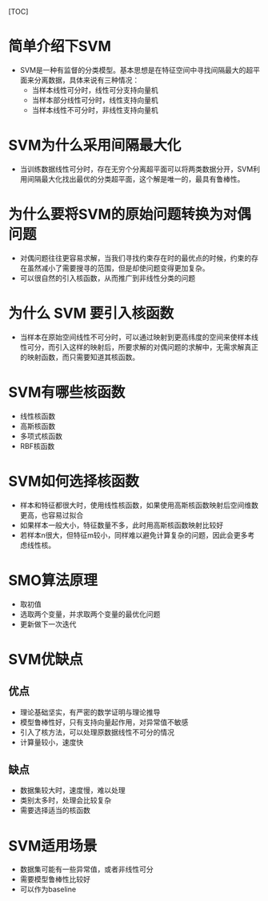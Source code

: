[TOC] 
# 简单介绍下SVM
* SVM是一种有监督的分类模型。基本思想是在特征空间中寻找间隔最大的超平面来分离数据，具体来说有三种情况：
    * 当样本线性可分时，线性可分支持向量机
    * 当样本部分线性可分时，线性支持向量机
    * 当样本线性不可分时，非线性支持向量机

# SVM为什么采用间隔最大化
* 当训练数据线性可分时，存在无穷个分离超平面可以将两类数据分开，SVM利用间隔最大化找出最优的分类超平面，这个解是唯一的，最具有鲁棒性。


# 为什么要将SVM的原始问题转换为对偶问题
* 对偶问题往往更容易求解，当我们寻找约束存在时的最优点的时候，约束的存在虽然减小了需要搜寻的范围，但是却使问题变得更加复杂。
* 可以很自然的引入核函数，从而推广到非线性分类的问题

# 为什么 SVM 要引入核函数
* 当样本在原始空间线性不可分时，可以通过映射到更高纬度的空间来使样本线性可分，而引入这样的映射后，所要求解的对偶问题的求解中，无需求解真正的映射函数，而只需要知道其核函数。

# SVM有哪些核函数
* 线性核函数
* 高斯核函数
* 多项式核函数
* RBF核函数

# SVM如何选择核函数
* 样本和特征都很大时，使用线性核函数，如果使用高斯核函数映射后空间维数更高，也容易过拟合
* 如果样本一般大小，特征数量不多，此时用高斯核函数映射比较好
* 若样本n很大，但特征m较小，同样难以避免计算复杂的问题，因此会更多考虑线性核。


# SMO算法原理
* 取初值
* 选取两个变量，并求取两个变量的最优化问题
* 更新做下一次迭代

# SVM优缺点
## 优点
* 理论基础坚实，有严密的数学证明与理论推导
* 模型鲁棒性好，只有支持向量起作用，对异常值不敏感
* 引入了核方法，可以处理原数据线性不可分的情况
* 计算量较小，速度快

## 缺点
* 数据集较大时，速度慢，难以处理
* 类别太多时，处理会比较复杂
* 需要选择适当的核函数

# SVM适用场景
* 数据集可能有一些异常值，或者非线性可分
* 需要模型鲁棒性比较好
* 可以作为baseline